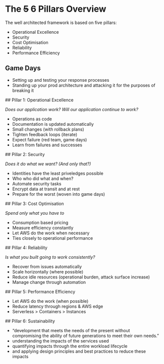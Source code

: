 
# The ~~5~~ 6 Pillars Overview

The well architected framework is based on five pillars:

- Operational Excellence
- Security
- Cost Optimisation
- Reliability
- Performance Efficiency

## Game Days

- Setting up and testing your response processes
- Standing up your prod architecture and attacking it for the purposes of breaking it

## Pillar 1: Operational Excellence

_Does our application work? Will our application continue to work?_

* Operations as code
* Documentation is updated automatically
* Small changes (with rollback plans)
* Tighten feedback loops (iterate)
* Expect failure (red team, game days)
* Learn from failures and successes

## Pillar 2: Security

_Does it do what we want? (And only that?)_

* Identities have the least priveledges possible
* Who who did what and when?
* Automate security tasks
* Encrypt data at transit and at rest
* Prepare for the worst (woven into game days)

## Pillar 3: Cost Optimisation

_Spend only what you have to_

* Consumption based pricing
* Measure efficiency constantly
* Let AWS do the work when necessary
* Ties closely to operational performance

## Pillar 4: Reliability

_Is what you built going to work consistently?_

* Recover from issues automatically
* Scale horizontally (where possible)
* Reduce idle resources (operational burden, attack surface increase)
* Manage change through automation

## Pillar 5: Performance Efficiency

* Let AWS do the work (when possible)
* Reduce latency through regions & AWS edge
* Serverless > Containers > Instances

## Pillar 6: Sustainability

* “development that meets the needs of the present without compromising the ability of future generations to meet their own needs.”  
* understanding the impacts of the services used
* quantifying impacts through the entire workload lifecycle
* and applying design principles and best practices to reduce these impacts
